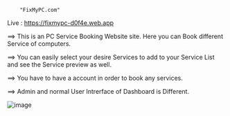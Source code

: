         "FixMyPC.com"
 
 Live : https://fixmypc-d0f4e.web.app
 
==> This is an PC Service Booking Website site. Here you can Book different Service of computers.

==> You can easily select your desire Services to add to your Service List and see the Service preview as well.

==> You have to have a account in order to book any services.

==> Admin and normal User Intrerface of Dashboard is Different.


![image](https://user-images.githubusercontent.com/76203694/116690353-13cbfe00-a9db-11eb-9b8e-d069fa866348.png)
